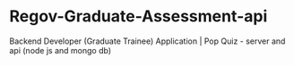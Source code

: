 # Regov-Graduate-Assessment-api
Backend Developer (Graduate Trainee) Application | Pop Quiz - server and api (node js and mongo db)
